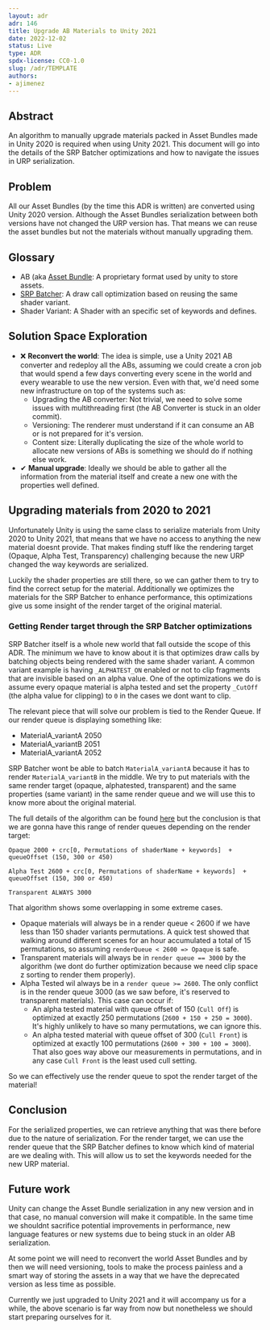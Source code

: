 ```yaml
---
layout: adr
adr: 146
title: Upgrade AB Materials to Unity 2021
date: 2022-12-02
status: Live
type: ADR
spdx-license: CC0-1.0
slug: /adr/TEMPLATE
authors:
- ajimenez
---
```


## Abstract
An algorithm to manually upgrade materials packed in Asset Bundles made in Unity 2020 is required when using Unity 2021. This document will go into the details of the SRP Batcher optimizations and how to navigate the issues in URP serialization. 

## Problem
All our Asset Bundles (by the time this ADR is written) are converted using Unity 2020 version. Although the Asset Bundles serialization between both versions have not changed the URP version has. That means we can reuse the asset bundles but not the materials without manually upgrading them.

## Glossary
- AB (aka [Asset Bundle](https://docs.unity3d.com/Manual/AssetBundlesIntro.html): A proprietary format used by unity to store assets.
- [SRP Batcher](https://docs.unity3d.com/Manual/SRPBatcher.html): A draw call optimization based on reusing the same shader variant.
- Shader Variant: A Shader with an specific set of keywords and defines.

## Solution Space Exploration

- ❌ **Reconvert the world**: The idea is simple, use a Unity 2021 AB converter and redeploy all the ABs, assuming we could create a cron job that would spend a few days converting every scene in the world and every wearable to use the new version. Even with that, we'd need some new infrastructure on top of the systems such as:
  - Upgrading the AB converter: Not trivial, we need to solve some issues with multithreading first (the AB Converter is stuck in an older commit).
  - Versioning: The renderer must understand if it can consume an AB or is not prepared for it's version.
  - Content size: Literally duplicating the size of the whole world to allocate new versions of ABs is something we should do if nothing else work.
- ✔ **Manual upgrade**: Ideally we should be able to gather all the information from the material itself and create a new one with the properties well defined. 

## Upgrading materials from 2020 to 2021
Unfortunately Unity is using the same class to serialize materials from Unity 2020 to Unity 2021, that means that we have no access to anything the new material doesnt provide. That makes finding stuff like the rendering target (Opaque, Alpha Test, Transparency) challenging because the new URP changed the way keywords are serialized. 

Luckily the shader properties are still there, so we can gather them to try to find the correct setup for the material. Additionally  we optimizes the materials for the SRP Batcher to enhance performance, this optimizations give us some insight of the render target of the original material.

### Getting Render target through the SRP Batcher optimizations
SRP Batcher itself is a whole new world that fall outside the scope of this ADR. The minimum we have to know about it is that optimizes draw calls by batching objects being rendered with the same shader variant. A common variant example is having `_ALPHATEST_ON` enabled or not to clip fragments that are invisible based on an alpha value. One of the optimizations we do is assume every opaque material is alpha tested and set the property `_CutOff` (the alpha value for clipping) to `0` in the cases we dont want to clip.

The relevant piece that will solve our problem is tied to the Render Queue. If our render queue is displaying something like:
- MaterialA_variantA 2050
- MaterialA_variantB 2051
- MaterialA_variantA 2052

SRP Batcher wont be able to batch `MaterialA_variantA` because it has to render `MaterialA_variantB` in the middle. We try to put materials with the same render target (opaque, alphatested, transparent) and the same properties (same variant) in the same render queue and we will use this to know more about the original material.


The full details of the algorithm can be found [here](https://github.com/decentraland/unity-renderer/blob/dev/unity-renderer/Assets/Scripts/MainScripts/DCL/Helpers/MaterialHelpers/SRPBatchingHelper/SRPBatchingHelper.cs) but the conclusion is that we are gonna have this range of render queues depending on the render target:

```
Opaque 2000 + crc[0, Permutations of shaderName + keywords]  + queueOffset (150, 300 or 450)

Alpha Test 2600 + crc[0, Permutations of shaderName + keywords]  + queueOffset (150, 300 or 450)

Transparent ALWAYS 3000
```

That algorithm shows some overlapping in some extreme cases.
- Opaque materials will always be in a render queue < 2600 if we have less than 150 shader variants permutations. A quick test showed that walking around different scenes for an hour accumulated a total of 15 permutations, so assuming `renderQueue < 2600 => Opaque` is safe.
- Transparent materials will always be in `render queue == 3000` by the algorithm (we dont do further optimization because we need clip space z sorting to render them properly).
- Alpha Tested wil always be in a `render queue >= 2600`. The only conflict is in the render queue 3000 (as we saw before, it's reserved to transparent materials). This case can occur if:
  - An alpha tested material with queue offset of 150 (`Cull Off`) is optimized at exactly 250 permutations (`2600 + 150 + 250 = 3000`). It's highly unlikely to have so many permutations, we can ignore this.
  - An alpha tested material with queue offset of 300 (`Cull Front`) is optimized at exactly 100 permutations (`2600 + 300 + 100 = 3000`). That also goes way above our measurements in permutations, and in any case `Cull Front` is the least used cull setting.

So we can effectively use the render queue to spot the render target of the material!

## Conclusion
For the serialized properties, we can retrieve anything that was there before due to the nature of serialization.
For the render target, we can use the render queue that the SRP Batcher defines to know which kind of material are we dealing with. This will allow us to set the keywords needed for the new URP material.

## Future work
Unity can change the Asset Bundle serialization in any new version and in that case, no manual conversion will make it compatible. In the same time we shouldnt sacrifice potential improvements in performance, new language features or new systems due to being stuck in an older AB serialization.

At some point we will need to reconvert the world Asset Bundles and by then we will need versioning, tools to make the process painless and a smart way of storing the assets in a way that we have the deprecated version as less time as possible.

Currently we just upgraded to Unity 2021 and it will accompany us for a while, the above scenario is far way from now but nonetheless we should start preparing ourselves for it.